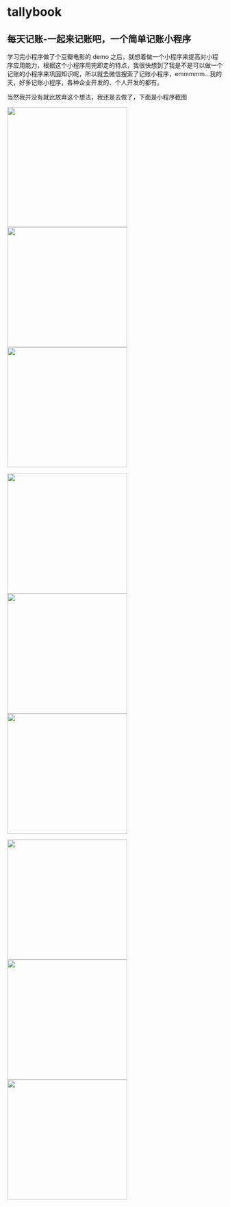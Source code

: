 # tallybook

## 每天记账-一起来记账吧，一个简单记账小程序

学习完小程序做了个豆瓣电影的 demo 之后，就想着做一个小程序来提高对小程序应用能力，根据这个小程序用完即走的特点，我很快想到了我是不是可以做一个记账的小程序来巩固知识呢，所以就去微信搜索了记账小程序，emmmmm...我的天，好多记账小程序，各种企业开发的、个人开发的都有。

当然我并没有就此放弃这个想法，我还是去做了，下面是小程序截图

<img src="https://gitee.com/liguoyou/tally-book/raw/master/screenshots/screenshotsS90107-210019.jpg" width="280" /> <img src="https://gitee.com/liguoyou/tally-book/raw/master/screenshots/screenshotsS90107-210030.jpg" width="280" /> <img src="https://gitee.com/liguoyou/tally-book/raw/master/screenshots/screenshotsS90107-210056.jpg" width="280" />

<img src="https://gitee.com/liguoyou/tally-book/raw/master/screenshots/screenshotsS90107-210103.jpg" width="280" /> <img src="https://gitee.com/liguoyou/tally-book/raw/master/screenshots/screenshotsS90107-210109.jpg" width="280" /> <img src="https://gitee.com/liguoyou/tally-book/raw/master/screenshots/screenshotsS90107-210112.jpg" width="280" />

<img src="https://gitee.com/liguoyou/tally-book/raw/master/screenshots/screenshotsS90107-210142.jpg" width="280" /> <img src="https://gitee.com/liguoyou/tally-book/raw/master/screenshots/screenshotsS90107-210147.jpg" width="280" /> <img src="https://gitee.com/liguoyou/tally-book/raw/master/screenshots/screenshotsS90107-21013781.jpg" width="280" />
